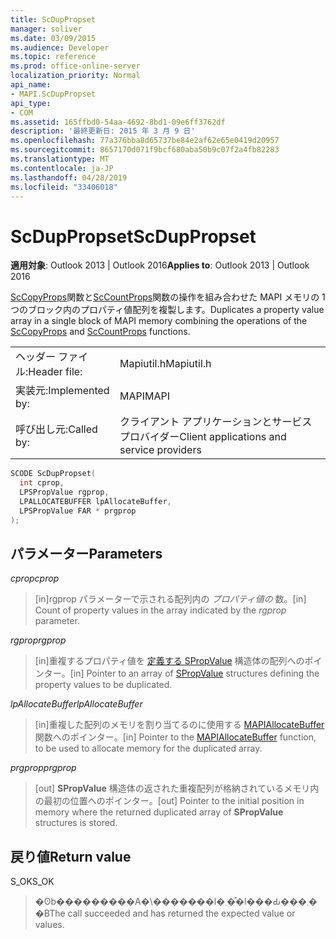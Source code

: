 ```yaml
---
title: ScDupPropset
manager: soliver
ms.date: 03/09/2015
ms.audience: Developer
ms.topic: reference
ms.prod: office-online-server
localization_priority: Normal
api_name:
- MAPI.ScDupPropset
api_type:
- COM
ms.assetid: 165ffbd0-54aa-4692-8bd1-09e6ff3762df
description: '最終更新日: 2015 年 3 月 9 日'
ms.openlocfilehash: 77a376bba8d65737be84e2af62e65e0419d20957
ms.sourcegitcommit: 8657170d071f9bcf680aba50b9c07f2a4fb82283
ms.translationtype: MT
ms.contentlocale: ja-JP
ms.lasthandoff: 04/28/2019
ms.locfileid: "33406018"
---
```

# <a name="scduppropset"></a><span data-ttu-id="391ba-103">ScDupPropset</span><span class="sxs-lookup"><span data-stu-id="391ba-103">ScDupPropset</span></span>

  
  
<span data-ttu-id="391ba-104">**適用対象**: Outlook 2013 | Outlook 2016</span><span class="sxs-lookup"><span data-stu-id="391ba-104">**Applies to**: Outlook 2013 | Outlook 2016</span></span> 
  
<span data-ttu-id="391ba-105">[ScCopyProps](sccopyprops.md)関数と[ScCountProps](sccountprops.md)関数の操作を組み合わせた MAPI メモリの 1 つのブロック内のプロパティ値配列を複製します。</span><span class="sxs-lookup"><span data-stu-id="391ba-105">Duplicates a property value array in a single block of MAPI memory combining the operations of the [ScCopyProps](sccopyprops.md) and [ScCountProps](sccountprops.md) functions.</span></span> 
  
|||
|:-----|:-----|
|<span data-ttu-id="391ba-106">ヘッダー ファイル:</span><span class="sxs-lookup"><span data-stu-id="391ba-106">Header file:</span></span>  <br/> |<span data-ttu-id="391ba-107">Mapiutil.h</span><span class="sxs-lookup"><span data-stu-id="391ba-107">Mapiutil.h</span></span>  <br/> |
|<span data-ttu-id="391ba-108">実装元:</span><span class="sxs-lookup"><span data-stu-id="391ba-108">Implemented by:</span></span>  <br/> |<span data-ttu-id="391ba-109">MAPI</span><span class="sxs-lookup"><span data-stu-id="391ba-109">MAPI</span></span>  <br/> |
|<span data-ttu-id="391ba-110">呼び出し元:</span><span class="sxs-lookup"><span data-stu-id="391ba-110">Called by:</span></span>  <br/> |<span data-ttu-id="391ba-111">クライアント アプリケーションとサービス プロバイダー</span><span class="sxs-lookup"><span data-stu-id="391ba-111">Client applications and service providers</span></span>  <br/> |
   
```cpp
SCODE ScDupPropset(
  int cprop,
  LPSPropValue rgprop,
  LPALLOCATEBUFFER lpAllocateBuffer,
  LPSPropValue FAR * prgprop
);
```

## <a name="parameters"></a><span data-ttu-id="391ba-112">パラメーター</span><span class="sxs-lookup"><span data-stu-id="391ba-112">Parameters</span></span>

 <span data-ttu-id="391ba-113">_cprop_</span><span class="sxs-lookup"><span data-stu-id="391ba-113">_cprop_</span></span>
  
> <span data-ttu-id="391ba-114">[in]rgprop パラメーターで示される配列内の  _プロパティ値の_ 数。</span><span class="sxs-lookup"><span data-stu-id="391ba-114">[in] Count of property values in the array indicated by the  _rgprop_ parameter.</span></span> 
    
 <span data-ttu-id="391ba-115">_rgprop_</span><span class="sxs-lookup"><span data-stu-id="391ba-115">_rgprop_</span></span>
  
> <span data-ttu-id="391ba-116">[in]重複するプロパティ値を [定義する SPropValue](spropvalue.md) 構造体の配列へのポインター。</span><span class="sxs-lookup"><span data-stu-id="391ba-116">[in] Pointer to an array of [SPropValue](spropvalue.md) structures defining the property values to be duplicated.</span></span> 
    
 <span data-ttu-id="391ba-117">_lpAllocateBuffer_</span><span class="sxs-lookup"><span data-stu-id="391ba-117">_lpAllocateBuffer_</span></span>
  
> <span data-ttu-id="391ba-118">[in]重複した配列のメモリを割り当てるのに使用する [MAPIAllocateBuffer](mapiallocatebuffer.md) 関数へのポインター。</span><span class="sxs-lookup"><span data-stu-id="391ba-118">[in] Pointer to the [MAPIAllocateBuffer](mapiallocatebuffer.md) function, to be used to allocate memory for the duplicated array.</span></span> 
    
 <span data-ttu-id="391ba-119">_prgprop_</span><span class="sxs-lookup"><span data-stu-id="391ba-119">_prgprop_</span></span>
  
> <span data-ttu-id="391ba-120">[out] **SPropValue** 構造体の返された重複配列が格納されているメモリ内の最初の位置へのポインター。</span><span class="sxs-lookup"><span data-stu-id="391ba-120">[out] Pointer to the initial position in memory where the returned duplicated array of **SPropValue** structures is stored.</span></span> 
    
## <a name="return-value"></a><span data-ttu-id="391ba-121">戻り値</span><span class="sxs-lookup"><span data-stu-id="391ba-121">Return value</span></span>

<span data-ttu-id="391ba-122">S_OK</span><span class="sxs-lookup"><span data-stu-id="391ba-122">S_OK</span></span> 
  
> <span data-ttu-id="391ba-123">�ʘb���������A�\�������l�܂��͒l���Ԃ���܂��B</span><span class="sxs-lookup"><span data-stu-id="391ba-123">The call succeeded and has returned the expected value or values.</span></span>
    

